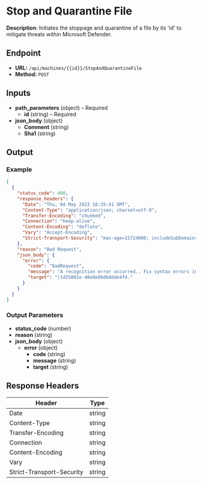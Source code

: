 # Stop and Quarantine File

**Description**: Initiates the stoppage and quarantine of a file by its 'id' to mitigate threats within Microsoft Defender.

## Endpoint

- **URL:** `/api/machines/{{id}}/StopAndQuarantineFile`
- **Method:** `POST`
## Inputs

- **path_parameters** (object) – Required
  - **id** (string) – Required
- **json_body** (object)
  - **Comment** (string)
  - **Sha1** (string)
## Output

### Example

```json
[
  {
    "status_code": 400,
    "response_headers": {
      "Date": "Thu, 04 May 2023 18:35:41 GMT",
      "Content-Type": "application/json; charset=utf-8",
      "Transfer-Encoding": "chunked",
      "Connection": "keep-alive",
      "Content-Encoding": "deflate",
      "Vary": "Accept-Encoding",
      "Strict-Transport-Security": "max-age=15724800; includeSubDomains"
    },
    "reason": "Bad Request",
    "json_body": {
      "error": {
        "code": "BadRequest",
        "message": "A recognition error occurred.. Fix syntax errors in your query.",
        "target": "|1d25001e-48e8e09dbddde4f4."
      }
    }
  }
]
```
### Output Parameters

- **status_code** (number)
- **reason** (string)
- **json_body** (object)
  - **error** (object)
    - **code** (string)
    - **message** (string)
    - **target** (string)
## Response Headers

| Header | Type |
|--------|------|
| Date | string |
| Content-Type | string |
| Transfer-Encoding | string |
| Connection | string |
| Content-Encoding | string |
| Vary | string |
| Strict-Transport-Security | string |